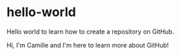 # hello-world
Hello world to learn how to create a repository on GitHub.

Hi, I'm Camille and I'm here to learn more about GitHub!
